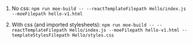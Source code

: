 1. No css: ```npm run moe-build -- --reactTemplateFilepath Hello/index.js --moeFilepath hello-v1.html```

2. With css (and imported stylesheets): ```npm run moe-build -- --reactTemplateFilepath Hello/index.js --moeFilepath hello-v1.html --templateStylesFilepath Hello/styles.css```
